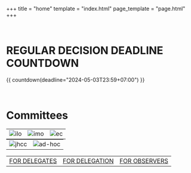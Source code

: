+++
title = "home"
template = "index.html"
page_template = "page.html"
+++

<style>
div img {
  margin: 0 auto;
  width: 200px;
  height: auto;
}

table {
  margin: 0 auto;
}
</style>

<br />

# REGULAR DECISION DEADLINE COUNTDOWN
{{ countdown(deadline="2024-05-03T23:59+07:00") }}

<br />

# Committees

||||
|---|---|---|
|![ilo](/ilo.png)|![imo](/imo.png)|![ec](/ec.png)|

|||
|---|---|
|![jhcc](/jhcc.png)|![ad-hoc](/adhoc.png)|

<br />

<table>
  <tr>
    <td>
      <a
        class="p-5 mx-2 text-xl rounded-3xl bg-hmun-white text-hmun-orange"
        href="/reg-for-delegate"
      >
        FOR DELEGATES
      </a>
    </td>
    <td>
      <a
        class="p-5 mx-2 text-xl rounded-3xl bg-hmun-white text-hmun-dark-blue"
        href="/reg-for-delegation"
      >
        FOR DELEGATION
      </a>
    </td>
    <td>
      <a
        class="p-5 mx-2 text-xl rounded-3xl bg-hmun-white text-hmun-dark-red"
        href="/reg-for-observer"
      >
        FOR OBSERVERS
      </a>
    </td>
  </tr>
</table>

<br />

